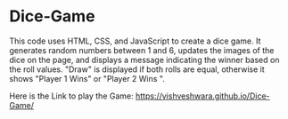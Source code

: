 # Dice-Game
This code uses HTML, CSS, and JavaScript to create a dice game. It generates random numbers between 1 and 6, updates the images of the dice on the page, and displays a message indicating the winner based on the roll values. "Draw" is displayed if both rolls are equal, otherwise it shows "Player 1 Wins" or "Player 2 Wins ".

Here is the Link to play the Game: https://vishveshwara.github.io/Dice-Game/
